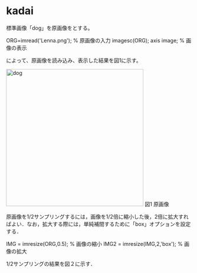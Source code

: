 # kadai

標準画像「dog」を原画像をとする。

ORG=imread('Lenna.png'); % 原画像の入力
imagesc(ORG); axis image; % 画像の表示

によって、原画像を読み込み、表示した結果を図1に示す。

<img width="372" alt="dog" src="https://user-images.githubusercontent.com/30037928/67667252-c0758b80-f9b0-11e9-9511-e86483478fa1.png">
図1 原画像

原画像を1/2サンプリングするには，画像を1/2倍に縮小した後，2倍に拡大すればよい．なお，拡大する際には，単純補間するために「box」オプションを設定する．

IMG = imresize(ORG,0.5); % 画像の縮小
IMG2 = imresize(IMG,2,'box'); % 画像の拡大

1/2サンプリングの結果を図２に示す．

